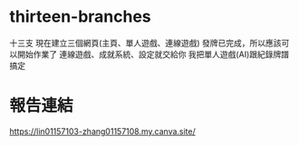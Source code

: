 # thirteen-branches
十三支
現在建立三個網頁(主頁、單人遊戲、連線遊戲)
發牌已完成，所以應該可以開始作業了
連線遊戲、成就系統、設定就交給你
我把單人遊戲(AI)跟紀錄牌譜搞定

# 報告連結
https://lin01157103-zhang01157108.my.canva.site/
